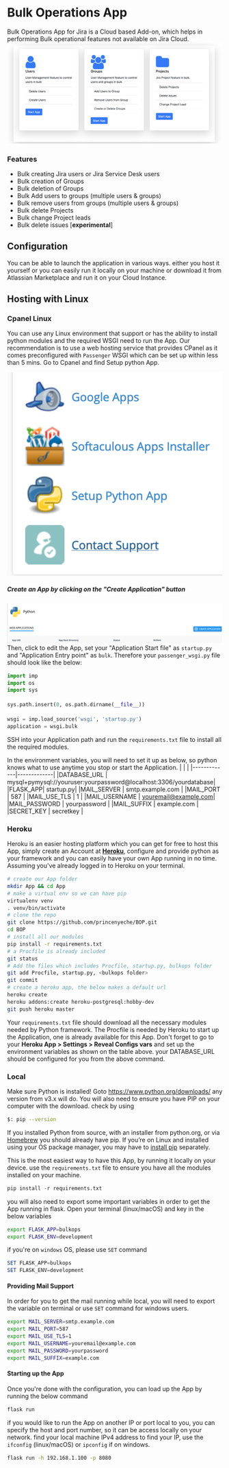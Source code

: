 # **Bulk Operations App**
Bulk Operations App for Jira is a Cloud based Add-on, which helps in performing Bulk operational features not available on Jira Cloud. 
![](https://github.com/princenyeche/BOP/blob/master/img/bulkops.png)
### **Features**
* Bulk creating Jira users or Jira Service Desk users
* Bulk creation of Groups
* Bulk deletion of Groups
* Bulk Add users to groups (multiple users & groups)
* Bulk remove users from groups (multiple users & groups)
* Bulk delete Projects
* Bulk change Project leads
* Bulk delete issues [**experimental**]


## **Configuration**
You can be able to launch the application in various ways. either you host it yourself or you can easily run it locally on your machine or download it from Atlassian Marketplace and run it on your Cloud Instance. 

## **Hosting with Linux**
### Cpanel Linux
You can use any Linux environment that support or has the ability to install python modules and the required WSGI need to run the App. Our recommendation is to use a web hosting service that provides CPanel as it comes preconfigured with `Passenger` WSGI which can be set up within less than 5 mins. Go to Cpanel and find Setup python App.

![](https://github.com/princenyeche/BOP/blob/master/img/setup.png)

##### Create an App by clicking on the "Create Application" button

![](https://github.com/princenyeche/BOP/blob/master/img/create_app.png)
Then, click to edit the App, set your "Application Start file" as `startup.py` and "Application Entry point" as `bulk`. Therefore your `passenger_wsgi.py` file should look like the below:
```python
import imp
import os
import sys

sys.path.insert(0, os.path.dirname(__file__))

wsgi = imp.load_source('wsgi', 'startup.py')
application = wsgi.bulk
```
SSH into your Application path and run the `requirements.txt` file to install all the required modules.

In the environment variables, you will need to set it up as below, so python knows what to use anytime you stop or start the Application.
| <!-- -->    | <!-- -->    |
|-------------|-------------|
|DATABASE_URL  | mysql+pymysql://youruser:yourpassword@localhost:3306/yourdatabase|
|FLASK_APP| startup.py|
|MAIL_SERVER | smtp.example.com |
|MAIL_PORT | 587 |
|MAIL_USE_TLS | 1 |
|MAIL_USERNAME | youremail@example.com|
|MAIL_PASSWORD | yourpassword |
|MAIL_SUFFIX | example.com  |
|SECRET_KEY | secretkey |  

### Heroku
Heroku is an easier hosting platform which you can get for free to host this App, simply create an Account at **[Heroku](https://heroku.com)**, configure and provide python as your framework and you can easily have your own App running in no time. Assuming you've already logged in to Heroku on your terminal.
```bash
# create our App folder
mkdir App && cd App
# make a virtual env so we can have pip
virtualenv venv
. venv/bin/activate
# clone the repo
git clone https://github.com/princenyeche/BOP.git
cd BOP
# install all our modules
pip install -r requirements.txt
# a Procfile is already included
git status
# Add the files which includes Procfile, startup.py, bulkops folder
git add Procfile, startup.py, <bulkops folder>
git commit
# create a heroku app, the below makes a default url
heroku create
heroku addons:create heroku-postgresql:hobby-dev
git push heroku master
```
Your `requirements.txt` file should download all the necessary modules needed by Python framework. The Procfile is needed by Heroku to start up the Application, one is already available for this App. Don't forget to go to your **Heroku App > Settings > Reveal Configs vars** and set up the environment variables as shown on the table above. your DATABASE_URL should be configured for you from the above command.

### Local
Make sure Python is installed! Goto https://www.python.org/downloads/ any version from v3.x will do. You will also need to ensure you have PIP on your computer with the download. check by using 
```bash
$: pip --version
```

If you installed Python from source, with an installer from python.org, or via [Homebrew](https://brew.sh/) you should already have pip. If you’re on Linux and installed using your OS package manager, you may have to [install pip](https://pip.pypa.io/en/stable/installing/) separately.

This is the most easiest way to have this App, by running it locally on your device. use the `requirements.txt` file to ensure you have all the modules installed on your machine.
```python
pip install -r requirements.txt
```
you will also need to export some important variables in order to get the App running in flask. Open your terminal (linux/macOS) and key in the below variables
```bash
export FLASK_APP=bulkops
export FLASK_ENV=development
```
if you're on `windows` OS, please use `SET` command
```powershell
SET FLASK_APP=bulkops
SET FLASK_ENV=development
```
#### Providing Mail Support
In order for you to get the mail running while local, you will need to export the variable on terminal or use `SET` command for windows users.
```bash
export MAIL_SERVER=smtp.example.com
export MAIL_PORT=587
export MAIL_USE_TLS=1
export MAIL_USERNAME=youremail@example.com
export MAIL_PASSWORD=yourpassword
export MAIL_SUFFIX=example.com
```
#### Starting up the App
Once you're done with the configuration, you can load up the App by running the below command
```bash
flask run
```
if you would like to run the App on another IP or port local to you, you can specify the host and port number, so it can be access locally on your network. find your local machine IPv4 address to find your IP, use the `ifconfig` (linux/macOS) or `ipconfig` if on windows.
```bash
flask run -h 192.168.1.100 -p 8080
```
